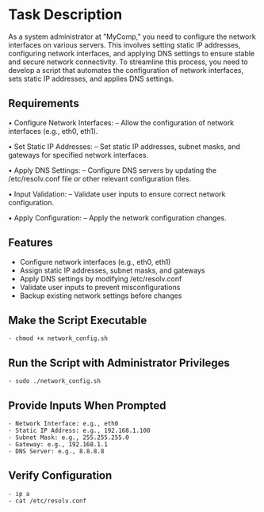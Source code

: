 # Task Description

As a system administrator at ”MyComp,” you need to configure the network interfaces on various servers.
This involves setting static IP addresses, configuring network interfaces, and applying DNS settings to
ensure stable and secure network connectivity. To streamline this process, you need to develop a script
that automates the configuration of network interfaces, sets static IP addresses, and applies DNS settings.

## Requirements
• Configure Network Interfaces:
  – Allow the configuration of network interfaces (e.g., eth0, eth1).

• Set Static IP Addresses:
  – Set static IP addresses, subnet masks, and gateways for specified network interfaces.

• Apply DNS Settings:
  – Configure DNS servers by updating the /etc/resolv.conf file or other relevant configuration
files.

• Input Validation:
  – Validate user inputs to ensure correct network configuration.

• Apply Configuration:
  – Apply the network configuration changes.

## Features
  - Configure network interfaces (e.g., eth0, eth1)
  - Assign static IP addresses, subnet masks, and gateways
  - Apply DNS settings by modifying /etc/resolv.conf
  - Validate user inputs to prevent misconfigurations
  - Backup existing network settings before changes

## Make the Script Executable
    - chmod +x network_config.sh

## Run the Script with Administrator Privileges
    - sudo ./network_config.sh

## Provide Inputs When Prompted
    - Network Interface: e.g., eth0
    - Static IP Address: e.g., 192.168.1.100
    - Subnet Mask: e.g., 255.255.255.0
    - Gateway: e.g., 192.168.1.1
    - DNS Server: e.g., 8.8.8.8
    
## Verify Configuration
    - ip a
    - cat /etc/resolv.conf
